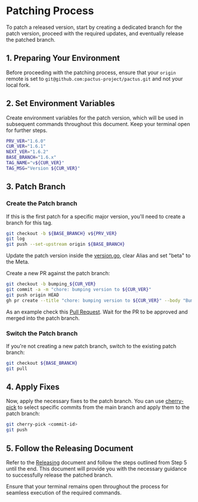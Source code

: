 # Patching Process

To patch a released version, start by creating a dedicated branch for the patch version,
proceed with the required updates, and eventually release the patched branch.

## 1. Preparing Your Environment

Before proceeding with the patching process,
ensure that your `origin` remote is set to `git@github.com:pactus-project/pactus.git` and not your local fork.

## 2. Set Environment Variables

Create environment variables for the patch version, which will be used in subsequent commands throughout this document.
Keep your terminal open for further steps.

```bash
PRV_VER="1.6.0"
CUR_VER="1.6.1"
NEXT_VER="1.6.2"
BASE_BRANCH="1.6.x"
TAG_NAME="v${CUR_VER}"
TAG_MSG="Version ${CUR_VER}"
```

## 3. Patch Branch

### Create the Patch branch

If this is the first patch for a specific major version, you'll need to create a branch for this tag.

```bash
git checkout -b ${BASE_BRANCH} v${PRV_VER}
git log
git push --set-upstream origin ${BASE_BRANCH}
```

Update the patch version inside the [version.go](../version/version.go),
clear Alias and set "beta" to the Meta.

Create a new PR against the patch branch:

```bash
git checkout -b bumping_${CUR_VER}
git commit -a -m "chore: bumping version to ${CUR_VER}"
git push origin HEAD
gh pr create --title "chore: bumping version to ${CUR_VER}" --body "Bumping version to ${CUR_VER}" --base ${BASE_BRANCH}
```

As an example check this [Pull Request](https://github.com/pactus-project/pactus/pull/1367).
Wait for the PR to be approved and merged into the patch branch.

### Switch the Patch branch

If you're not creating a new patch branch, switch to the existing patch branch:

```bash
git checkout ${BASE_BRANCH}
git pull
```

## 4. Apply Fixes

Now, apply the necessary fixes to the patch branch.
You can use [cherry-pick](https://www.atlassian.com/git/tutorials/cherry-pick) to
select specific commits from the main branch and apply them to the patch branch:

```bash
git cherry-pick <commit-id>
git push
```

## 5. Follow the Releasing Document

Refer to the [Releasing](./releasing.md) document and follow the steps outlined from Step 5 until the end.
This document will provide you with the necessary guidance to successfully release the patched branch.

Ensure that your terminal remains open throughout the process for seamless execution of the required commands.
